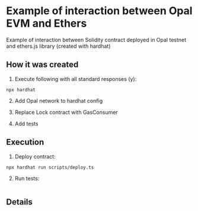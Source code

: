 # Example of interaction between Opal EVM and Ethers

Example of interaction between Solidity contract deployed in Opal testnet and ethers.js library (created with hardhat)

## How it was created

1. Execute following with all standard responses (y):
```
npx hardhat
```

2. Add Opal network to hardhat config

3. Replace Lock contract with GasConsumer

4. Add tests

## Execution

1. Deploy contract:
```
npx hardhat run scripts/deploy.ts
```

2. Run tests:
```

```

## Details
